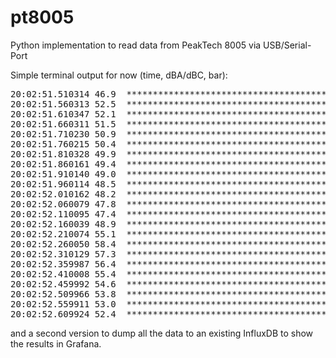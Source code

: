 # pt8005
Python implementation to read data from PeakTech 8005 via USB/Serial-Port

Simple terminal output for now (time, dBA/dBC, bar):

<pre>
20:02:51.510314 46.9  *********************************************
20:02:51.560313 52.5  ***************************************************
20:02:51.610347 52.1  ***************************************************
20:02:51.660311 51.5  **************************************************
20:02:51.710230 50.9  *************************************************
20:02:51.760215 50.4  *************************************************
20:02:51.810328 49.9  ************************************************
20:02:51.860161 49.4  ************************************************
20:02:51.910140 49.0  ************************************************
20:02:51.960114 48.5  ***********************************************
20:02:52.010162 48.2  ***********************************************
20:02:52.060079 47.8  **********************************************
20:02:52.110095 47.4  **********************************************
20:02:52.160039 48.9  ***********************************************
20:02:52.210074 55.1  ******************************************************
20:02:52.260050 58.4  *********************************************************
20:02:52.310129 57.3  ********************************************************
20:02:52.359987 56.4  *******************************************************
20:02:52.410008 55.4  ******************************************************
20:02:52.459992 54.6  *****************************************************
20:02:52.509966 53.8  ****************************************************
20:02:52.559911 53.0  ****************************************************
20:02:52.609924 52.4  ***************************************************
</pre>

and a second version to dump all the data to an existing InfluxDB to show the results in Grafana.
